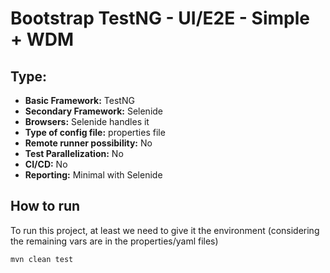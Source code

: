 # Bootstrap TestNG - UI/E2E - Simple + WDM

## Type:

- **Basic Framework:** TestNG
- **Secondary Framework:** Selenide
- **Browsers:** Selenide handles it
- **Type of config file:** properties file
- **Remote runner possibility:** No
- **Test Parallelization:** No
- **CI/CD:** No
- **Reporting:** Minimal with Selenide


## How to run

To run this project, at least we need to give it the environment (considering the remaining vars are in the properties/yaml files)

```sh
mvn clean test 
```